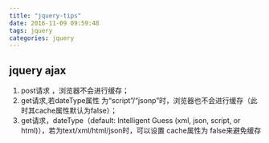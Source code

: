 ```yaml
---
title: "jquery-tips"
date: 2016-11-09 09:59:48
tags: jquery
categories: jquery
---
```


## jquery ajax

1. post请求 ，浏览器不会进行缓存；
2. get请求,若dateType属性 为“script”/“jsonp”时，浏览器也不会进行缓存（此时其cache属性默认为false）；
3. get请求，dateType（default: Intelligent Guess (xml, json, script, or html)），若为text/xml/html/json时，可以设置 cache属性为 false来避免缓存


